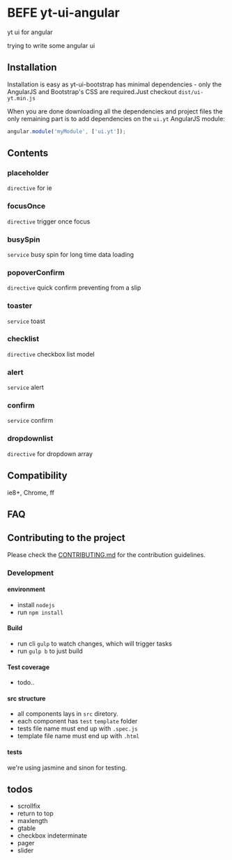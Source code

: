 BEFE yt-ui-angular
=============

yt ui for angular

trying to write some angular ui

## Installation

Installation is easy as yt-ui-bootstrap has minimal dependencies - only the AngularJS and Bootstrap's CSS are required.Just checkout `dist/ui-yt.min.js`

When you are done downloading all the dependencies and project files the only remaining part is to add dependencies on the `ui.yt` AngularJS module:

```javascript
angular.module('myModule', ['ui.yt']);
```

## Contents

### placeholder
`directive` for ie

### focusOnce
`directive` trigger once focus

### busySpin
`service` busy spin for long time data loading

### popoverConfirm
`directive` quick confirm preventing from a slip
    
### toaster
`service` toast

### checklist
`directive` checkbox list model

### alert
`service` alert

### confirm
`service` confirm

### dropdownlist
`directive` for dropdown array

## Compatibility
ie8+, Chrome, ff

## FAQ

## Contributing to the project

Please check the [CONTRIBUTING.md](CONTRIBUTING.md) for the contribution guidelines.

### Development
#### environment
* install `nodejs`
* run `npm install`

#### Build
* run cli `gulp` to watch changes, which will trigger tasks
* run `gulp b` to just build

#### Test coverage
* todo..

#### src structure
* all components lays in `src` diretory.
* each component has `test` `template` folder
* tests file name must end up with `.spec.js`
* template file name must end up with `.html`

#### tests
we're using jasmine and sinon for testing.

## todos
* scrollfix
* return to top
* maxlength
* gtable
* checkbox indeterminate
* pager
* slider

